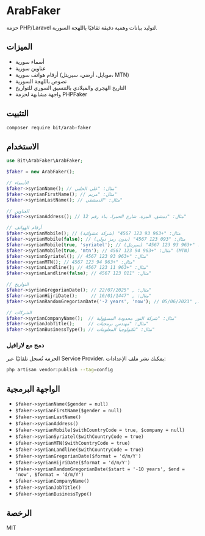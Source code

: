 # ArabFaker

حزمة PHP/Laravel لتوليد بيانات وهمية دقيقة ثقافيًا باللهجة السورية.

## الميزات
- أسماء سورية
- عناوين سورية
- أرقام هواتف سورية (موبايل، أرضي، سيريتل، MTN)
- نصوص باللهجة السورية
- التاريخ الهجري والميلادي بالتنسيق السوري للتواريخ
- واجهة مشابهة لحزمة PHPFaker

## التثبيت
```bash
composer require bit/arab-faker
```

## الاستخدام
```php
use Bit\ArabFaker\ArabFaker;

$faker = new ArabFaker();

// الأسماء
$faker->syrianName(); // مثال: "علي الحلبي"
$faker->syrianFirstName(); // مثال: "مريم"
$faker->syrianLastName(); // مثال: "الدمشقي"

// العناوين
$faker->syrianAddress(); // مثال: "دمشق، المزة، شارع الحمرا، بناء رقم 12"

// أرقام الهواتف
$faker->syrianMobile(); // مثال: "+963 93 123 4567" (شركة عشوائية)
$faker->syrianMobile(false); // مثال: "093 123 4567" (بدون رمز دولي)
$faker->syrianMobile(true, 'syriatel'); // مثال: "+963 93 123 4567" (سيريتل)
$faker->syrianMobile(true, 'mtn'); // مثال: "+963 94 123 4567" (MTN)
$faker->syrianSyriatel(); // مثال: "+963 93 123 4567"
$faker->syrianMTN(); // مثال: "+963 94 123 4567"
$faker->syrianLandline(); // مثال: "+963 11 123 4567"
$faker->syrianLandline(false); // مثال: "011 123 4567"

// التواريخ
$faker->syrianGregorianDate(); // مثال: , "22/07/2025"
$faker->syrianHijriDate();     // مثال: , "16/01/1447"
$faker->syrianRandomGregorianDate('-2 years', 'now'); // مثال:, "05/06/2023"

// الشركات
$faker->syrianCompanyName();  // مثال: "شركة النور محدودة المسؤولية"
$faker->syrianJobTitle();     // مثال: "مهندس برمجيات"
$faker->syrianBusinessType(); // مثال: "تكنولوجيا المعلومات"
```

### دمج مع لارافيل
الحزمة تُسجل تلقائيًا عبر Service Provider. يمكنك نشر ملف الإعدادات:
```bash
php artisan vendor:publish --tag=config
```

## الواجهة البرمجية
- `$faker->syrianName($gender = null)`
- `$faker->syrianFirstName($gender = null)`
- `$faker->syrianLastName()`
- `$faker->syrianAddress()`
- `$faker->syrianMobile($withCountryCode = true, $company = null)`
- `$faker->syrianSyriatel($withCountryCode = true)`
- `$faker->syrianMTN($withCountryCode = true)`
- `$faker->syrianLandline($withCountryCode = true)`
- `$faker->syrianGregorianDate($format = 'd/m/Y')`
- `$faker->syrianHijriDate($format = 'd/m/Y')`
- `$faker->syrianRandomGregorianDate($start = '-10 years', $end = 'now', $format = 'd/m/Y')`
- `$faker->syrianCompanyName()`
- `$faker->syrianJobTitle()`
- `$faker->syrianBusinessType()`

## الرخصة
MIT 
